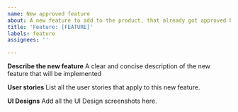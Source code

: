 ```yaml
---
name: New approved feature
about: A new feature to add to the product, that already got approved by one of the code owners.
title: 'Feature: [FEATURE]'
labels: feature
assignees: ''

---
```

**Describe the new feature**
A clear and concise description of the new feature that will be implemented

**User stories**
List all the user stories that apply to this new feature.

**UI Designs**
Add all the UI Design screenshots here.

